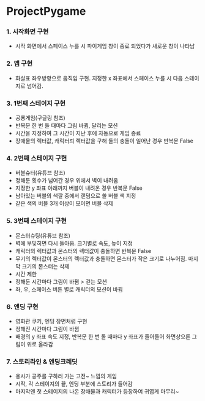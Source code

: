 # ProjectPygame

### 1. 시작화면 구현
- 시작 화면에서 스페이스 누를 시 파이게임 창이 종료 되었다가 새로운 창이 나타남
  
### 2. 맵 구현
- 화살표 좌우방향으로 움직임 구현. 지정한 x 좌표에서 스페이스 누를 시 다음 스테이지로 넘어감. 

### 3. 1번째 스테이지 구현
- 공룡게임(구글링 참조)
- 반복문 한 번 돌 때마다 그림 바뀜, 달리는 모션
- 시간을 지정하여 그 시간이 지난 후에 자동으로 게임 종료
- 장애물의 렉터값, 캐릭터릐 렉터값을 구해 둘의 충돌이 일어난 경우 반복문 False

### 4. 2번째 스테이지 구현
- 버블슈터(유튜브 참조)
- 정해둔 횟수가 넘어간 경우 위에서 벽이 내려옴
- 지정한 y 좌표 아래까지 버블이 내려온 경우 반복문 False
- 남아있는 버블의 색깔 중에서 랜덤으로 쏠 버블 색 지정
- 같은 색의 버블 3개 이상이 모이면 버블 삭제

### 5. 3번째 스테이지 구현
- 몬스터슈팅(유튜브 참조)
- 벽에 부딪히면 다시 돌아옴. 크기별로 속도, 높이 지정
- 캐릭터의 렉터값과 몬스터의 렉터값이 충돌하면 반복문 False
- 무기의 렉터값이 몬스터의 렉터값과 충돌하면 몬스터가 작은 크기로 나누어짐. 마지막 크기의 몬스터는 삭제
- 시간 제한
- 정해둔 시간마다 그림이 바뀜 > 걷는 모션
- 좌, 우, 스페이스 버튼 별로 캐릭터의 모션이 바뀜

### 6. 엔딩 구현
- 영화관 쿠키, 엔딩 장면처럼 구현
- 정해진 시간마다 그림이 바뀜
- 배경의 y 좌표 속도 지정, 반복문 한 번 돌 때마다 y 좌표가 줄어들어 화면상으론 그림이 위로 올라감

### 7. 스토리라인 & 엔딩크레딧
- 용사가 공주를 구하러 가는 고전~ 느낌의 게임
- 시작, 각 스테이지의 끝, 엔딩 부분에 스토리가 들어감
- 마지막엔 첫 스테이지의 나온 장애물과 캐릭터가 등장하여 귀엽게 마무리~
